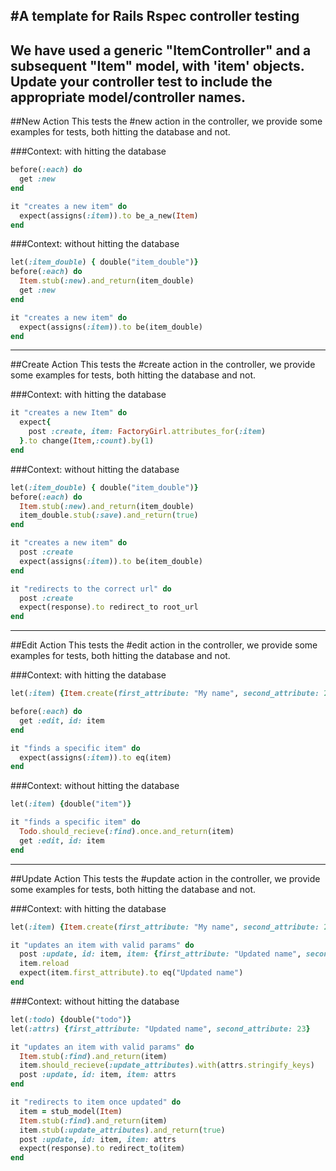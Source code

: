 #A template for Rails Rspec controller testing
---
We have used a generic "ItemController" and a subsequent "Item" model, with 'item' objects. Update your controller test to include the appropriate model/controller names.
---
##New Action
This tests the #new action in the controller, we provide some examples for tests, both hitting the database and not.

###Context: with hitting the database
```ruby
before(:each) do
  get :new
end

it "creates a new item" do
  expect(assigns(:item)).to be_a_new(Item)
end
```

###Context: without hitting the database
```ruby
let(:item_double) { double("item_double")}
before(:each) do
  Item.stub(:new).and_return(item_double)
  get :new
end

it "creates a new item" do
  expect(assigns(:item)).to be(item_double)
end
```
---
##Create Action
This tests the #create action in the controller, we provide some examples for tests, both hitting the database and not.

###Context: with hitting the database
```ruby
it "creates a new Item" do
  expect{
    post :create, item: FactoryGirl.attributes_for(:item)
  }.to change(Item,:count).by(1)
end
```
###Context: without hitting the database
```ruby
let(:item_double) { double("item_double")}
before(:each) do
  Item.stub(:new).and_return(item_double)
  item_double.stub(:save).and_return(true)
end

it "creates a new item" do
  post :create
  expect(assigns(:item)).to be(item_double)
end

it "redirects to the correct url" do
  post :create
  expect(response).to redirect_to root_url
end
```
---
##Edit Action
This tests the #edit action in the controller, we provide some examples for tests, both hitting the database and not.

###Context: with hitting the database
```ruby
let(:item) {Item.create(first_attribute: "My name", second_attribute: 23)}

before(:each) do
  get :edit, id: item
end

it "finds a specific item" do
  expect(assigns(:item)).to eq(item)
end
```
###Context: without hitting the database
```ruby
let(:item) {double("item")}

it "finds a specific item" do
  Todo.should_recieve(:find).once.and_return(item)
  get :edit, id: item
end
```
---
##Update Action
This tests the #update action in the controller, we provide some examples for tests, both hitting the database and not.

###Context: with hitting the database
```ruby
let(:item) {Item.create(first_attribute: "My name", second_attribute: 23)}

it "updates an item with valid params" do
  post :update, id: item, item: {first_attribute: "Updated name", second_attribute: 23}
  item.reload
  expect(item.first_attribute).to eq("Updated name")
end
```
###Context: without hitting the database
```ruby
let(:todo) {double("todo")}
let(:attrs) {first_attribute: "Updated name", second_attribute: 23}

it "updates an item with valid params" do
  Item.stub(:find).and_return(item)
  item.should_recieve(:update_attributes).with(attrs.stringify_keys)
  post :update, id: item, item: attrs
end

it "redirects to item once updated" do
  item = stub_model(Item)
  Item.stub(:find).and_return(item)
  item.stub(:update_attributes).and_return(true)
  post :update, id: item, item: attrs
  expect(response).to redirect_to(item)
end
```
















